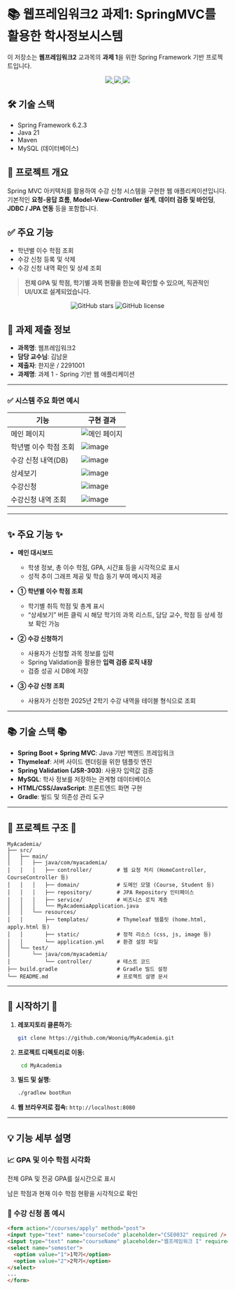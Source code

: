# 📚 웹프레임워크2 과제1: SpringMVC를 활용한 학사정보시스템

이 저장소는 **웹프레임워크2** 교과목의 **과제 1**을 위한 Spring Framework 기반 프로젝트입니다.

  <p align="center">
  <a href="https://spring.io/projects/spring-framework">
    <img src="https://img.shields.io/badge/Spring_Framework-%236DB33F.svg?style=flat-square&logo=spring&logoColor=white"/>
  </a>
  <a href="https://www.mysql.com/">
    <img src="https://img.shields.io/badge/MySQL-%234479A1.svg?style=flat-square&logo=mysql&logoColor=white"/>
  </a>
  <a href="https://www.java.com/">
    <img src="https://img.shields.io/badge/Java-%23ED8B00.svg?style=flat-square&logo=java&logoColor=white"/>
  </a>
</p>

## 🛠️ 기술 스택
- Spring Framework 6.2.3
- Java 21
- Maven
- MySQL (데이터베이스)

## 📂 프로젝트 개요
Spring MVC 아키텍처를 활용하여 수강 신청 시스템을 구현한 웹 애플리케이션입니다.  
기본적인 **요청-응답 흐름**, **Model-View-Controller 설계**, **데이터 검증 및 바인딩**, **JDBC / JPA 연동** 등을 포함합니다.

## ✅ 주요 기능
- 학년별 이수 학점 조회
- 수강 신청 등록 및 삭제
- 수강 신청 내역 확인 및 상세 조회

> **전체 GPA 및 학점, 학기별 과목 현황을 한눈에 확인할 수 있으며, 직관적인 UI/UX로 설계되었습니다.**

<p align="center">
    <img src="https://img.shields.io/github/stars/Wooniq/MyAcademia" alt="GitHub stars">
    <img src="https://img.shields.io/github/license/Wooniq/MyAcademia" alt="GitHub license">
</p>

## 📄 과제 제출 정보
- **과목명**: 웹프레임워크2
- **담당 교수님**: 김남윤
- **제출자**: 한지운 / 2291001
- **과제명**: 과제 1 - Spring 기반 웹 애플리케이션

---


### ✅ 시스템 주요 화면 예시

| 기능 | 구현 결과 |
|------|--------|
| 메인 페이지 | ![메인 페이지](https://github.com/user-attachments/assets/9ac83553-3e0b-4067-80eb-fc0519fc1306) |
| 학년별 이수 학점 조회 | ![image](https://github.com/user-attachments/assets/4f7e565f-9af9-4707-8498-f721d95dfd1d) |
| 수강 신청 내역(DB) | ![image](https://github.com/user-attachments/assets/97bdb879-b881-4992-90e7-5943fda8c731) |
| 상세보기 | ![image](https://github.com/user-attachments/assets/51222188-c658-4927-8234-b246839a1609) |
| 수강신청 | ![image](https://github.com/user-attachments/assets/e26e453b-255e-463a-a37e-39d501073caf) |
| 수강신청 내역 조회 | ![image](https://github.com/user-attachments/assets/41852ca9-92f5-451a-a08a-08675c7f843a) |


---

## ✨ 주요 기능 ✨

- **메인 대시보드**  
  - 학생 정보, 총 이수 학점, GPA, 시간표 등을 시각적으로 표시  
  - 성적 추이 그래프 제공 및 학습 동기 부여 메시지 제공

- **① 학년별 이수 학점 조회**  
  - 학기별 취득 학점 및 총계 표시  
  - “상세보기” 버튼 클릭 시 해당 학기의 과목 리스트, 담당 교수, 학점 등 상세 정보 확인 가능

- **② 수강 신청하기**  
  - 사용자가 신청할 과목 정보를 입력  
  - Spring Validation을 활용한 **입력 검증 로직 내장**  
  - 검증 성공 시 DB에 저장

- **③ 수강 신청 조회**  
  - 사용자가 신청한 2025년 2학기 수강 내역을 테이블 형식으로 조회

---

## 📚 기술 스택 📚

- **Spring Boot + Spring MVC**: Java 기반 백엔드 프레임워크
- **Thymeleaf**: 서버 사이드 렌더링을 위한 템플릿 엔진
- **Spring Validation (JSR-303)**: 사용자 입력값 검증
- **MySQL**: 학사 정보를 저장하는 관계형 데이터베이스
- **HTML/CSS/JavaScript**: 프론트엔드 화면 구현
- **Gradle**: 빌드 및 의존성 관리 도구

---

## 📂 프로젝트 구조 📂
```
MyAcademia/
├── src/
│   ├── main/
│   │   ├── java/com/myacademia/
│   │   │   ├── controller/        # 웹 요청 처리 (HomeController, CourseController 등)
│   │   │   ├── domain/            # 도메인 모델 (Course, Student 등)
│   │   │   ├── repository/        # JPA Repository 인터페이스
│   │   │   ├── service/           # 비즈니스 로직 계층
│   │   │   └── MyAcademiaApplication.java
│   │   └── resources/
│   │       ├── templates/         # Thymeleaf 템플릿 (home.html, apply.html 등)
│   │       ├── static/            # 정적 리소스 (css, js, image 등)
│   │       └── application.yml    # 환경 설정 파일
│   └── test/
│       └── java/com/myacademia/
│           └── controller/        # 테스트 코드
├── build.gradle                   # Gradle 빌드 설정
└── README.md                      # 프로젝트 설명 문서
```

---

## 🚀 시작하기 🚀

1. **레포지토리 클론하기:**  
   ```bash
   git clone https://github.com/Wooniq/MyAcademia.git
   ```
2. **프로젝트 디렉토리로 이동:**
   ```bash
    cd MyAcademia
    ```
3. **빌드 및 실행:**
    ```bash
    ./gradlew bootRun
    ```
4. **웹 브라우저로 접속:**
  `http://localhost:8080`

---

## 💡 기능 세부 설명
### 📈 GPA 및 이수 학점 시각화
전체 GPA 및 전공 GPA를 실시간으로 표시

남은 학점과 현재 이수 학점 현황을 시각적으로 확인

### 📝 수강 신청 폼 예시
  ```html
  <form action="/courses/apply" method="post">
  <input type="text" name="courseCode" placeholder="CSE0032" required />
  <input type="text" name="courseName" placeholder="웹프레임워크 I" required />
  <select name="semester">
    <option value="1">1학기</option>
    <option value="2">2학기</option>
  </select>
  ...
  </form>
  ```
